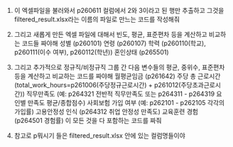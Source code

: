 1. 이 엑셀파일을 불러와서 p260611 컬럼에서 2와 3이라고 된 행만 추출하고 그것을  filtered_result.xlsx라는 이름의 파일로 만느는 코드를 작성해줘

2. 그리고 새롭게 만든 엑셀 파일에 대해서 빈도, 평균, 표준편차 등을 계산하고 비교하는 코드들 짜야해
성별 (p260101)
연령 (p260107)
학력 (p260110(학교), p260111(이수 여부), p260112(학년))
혼인상태 (p265501)

3. 그리고 추가적으로 정규직/비정규직 그룹 간 다음 변수들의 평균, 중위수, 표준편차 등을 계산하고 비교하는 코드를 짜야해
월평균임금 (p261642)
주당 총 근로시간 (total_work_hours=p261006(주당정규근로시간) + p261012(주당초과근로시간))
직무만족도 (예: p264321 전반적 직무만족도 또는 p264311 - p264319 요인별 만족도 평균/종합점수)
사회보험 가입 여부 (예: p262101 - p262105 각각의 가입률)
고용안정성 인식 (p264312 취업 안정성 만족도)
교육훈련 경험 (p264501 경험률)
이 모든 것을 다 포함하는 코드를 짜줘

4. 참고로 p뭐시기 들은 filtered_result.xlsx 안에 있는 컬럼명들이야
